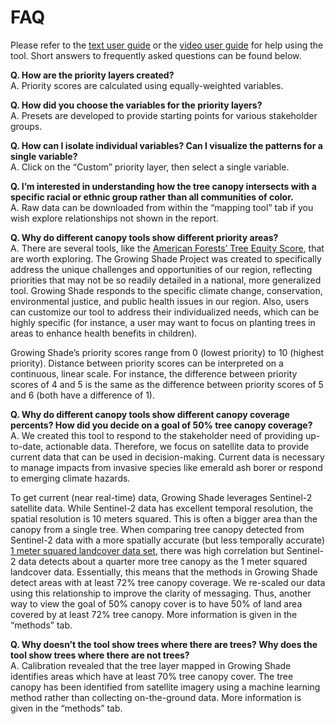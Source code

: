FAQ
================

Please refer to the
<a href="www/Growing Shade User Guide (January 2022).pdf" target="_blank">text
user guide</a> or the
<a href="https://www.youtube.com/watch?v=R3Qbhaq4gWs" target="_blank">video
user guide</a> for help using the tool. Short answers to frequently
asked questions can be found below. <br>

**Q. How are the priority layers created?** <span
style="line-height: .1;"><br></span> A. Priority scores are calculated
using equally-weighted variables.

**Q. How did you choose the variables for the priority layers?** <span
style="line-height: .1;"><br></span> A. Presets are developed to provide
starting points for various stakeholder groups.

**Q. How can I isolate individual variables? Can I visualize the
patterns for a single variable?** <span
style="line-height: .1;"><br></span> A. Click on the “Custom” priority
layer, then select a single variable.

**Q. I’m interested in understanding how the tree canopy intersects with
a specific racial or ethnic group rather than all communities of
color.** <span style="line-height: .1;"><br></span> A. Raw data can be
downloaded from within the “mapping tool” tab if you wish explore
relationships not shown in the report.

**Q. Why do different canopy tools show different priority areas?**
<span style="line-height: .1;"><br></span> A. There are several tools,
like the
<a href = "https://www.americanforests.org/our-work/tree-equity-score/" target = "_blank">American
Forests’ Tree Equity Score</a>, that are worth exploring. The Growing
Shade Project was created to specifically address the unique challenges
and opportunities of our region, reflecting priorities that may not be
so readily detailed in a national, more generalized tool. Growing Shade
responds to the specific climate change, conservation, environmental
justice, and public health issues in our region. Also, users can
customize our tool to address their individualized needs, which can be
highly specific (for instance, a user may want to focus on planting
trees in areas to enhance health benefits in children).

Growing Shade’s priority scores range from 0 (lowest priority) to 10
(highest priority). Distance between priority scores can be interpreted
on a continuous, linear scale. For instance, the difference between
priority scores of 4 and 5 is the same as the difference between
priority scores of 5 and 6 (both have a difference of 1).

**Q. Why do different canopy tools show different canopy coverage
percents? How did you decide on a goal of 50% tree canopy coverage?**
<span style="line-height: .1;"><br></span> A. We created this tool to
respond to the stakeholder need of providing up-to-date, actionable
data. Therefore, we focus on satellite data to provide current data that
can be used in decision-making. Current data is necessary to manage
impacts from invasive species like emerald ash borer or respond to
emerging climate hazards.

To get current (near real-time) data, Growing Shade leverages Sentinel-2
satellite data. While Sentinel-2 data has excellent temporal resolution,
the spatial resolution is 10 meters squared. This is often a bigger area
than the canopy from a single tree. When comparing tree canopy detected
from Sentinel-2 data with a more spatially accurate (but less temporally
accurate)
<a href = "https://gisdata.mn.gov/dataset/base-landcover-twincities" target = "_blank">1
meter squared landcover data set</a>, there was high correlation but
Sentinel-2 data detects about a quarter more tree canopy as the 1 meter
squared landcover data. Essentially, this means that the methods in
Growing Shade detect areas with at least 72% tree canopy coverage. We
re-scaled our data using this relationship to improve the clarity of
messaging. Thus, another way to view the goal of 50% canopy cover is to
have 50% of land area covered by at least 72% tree canopy. More
information is given in the “methods” tab.

**Q. Why doesn’t the tool show trees where there are trees? Why does the
tool show trees where there are not trees?** <span
style="line-height: .1;"><br></span> A. Calibration revealed that the
tree layer mapped in Growing Shade identifies areas which have at least
70% tree canopy cover. The tree canopy has been identified from
satellite imagery using a machine learning method rather than collecting
on-the-ground data. More information is given in the “methods” tab.

<br> <br><br><br><br>
